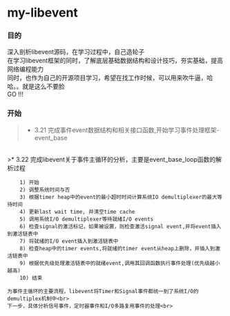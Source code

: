 # my-libevent
### 目的<br>
深入剖析libevent源码，在学习过程中，自己造轮子<br>
在学习libevent框架的同时，了解底层基础数据结构和设计技巧，夯实基础，提高网络编程能力<br>
同时，也作为自己的开源项目学习，希望在找工作时候，可以用来吹牛逼，哈哈。。就是这么不要脸<br>
GO !!! <br>

### 开始<br>
>* 3.21		完成事件event数据结构和相关接口函数,开始学习事件处理框架-event_base<br>
<br>
>* 3.22		完成libevent关于事件主循环的分析，主要是event_base_loop函数的解析过程<br>

        1) 开始
        2) 调整系统时间与否
        3) 根据timer heap中的event的最小超时时间计算系统IO demultiplexer的最大等待时间
        4) 更新last wait time, 并清空time cache
        5) 调用系统I/O demultiplexer等待就绪I/O events
        6) 检查signal的激活标记，如果被设置，则检查激活signal event,并将event插入到激活链表中
        7) 将就绪的I/O event插入到激活链表中
        8) 检查heap中的timer events,将就绪的timer event从heap上删除，并插入到激活链表中
        9) 根据优先级处理激活链表中的就绪event,调用其回调函数执行事件处理(优先级越小越高)
        10) 结束

	为事件主循环的主要流程，libevent将Timer和Signal事件都统一到了系统I/O的demultiplex机制中<br>
	下一步，具体分析信号事件，定时器事件和I/O多路复用事件的处理<br>
